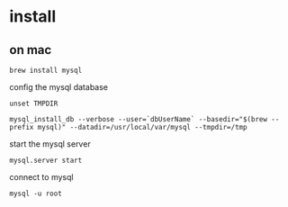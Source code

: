 # install

## on mac

```shell
brew install mysql	
```

config the mysql database

```shell
unset TMPDIR

mysql_install_db --verbose --user=`dbUserName` --basedir="$(brew --prefix mysql)" --datadir=/usr/local/var/mysql --tmpdir=/tmp

```



start the mysql server

```Shell
mysql.server start
```

connect to mysql

```Shell
mysql -u root
```

